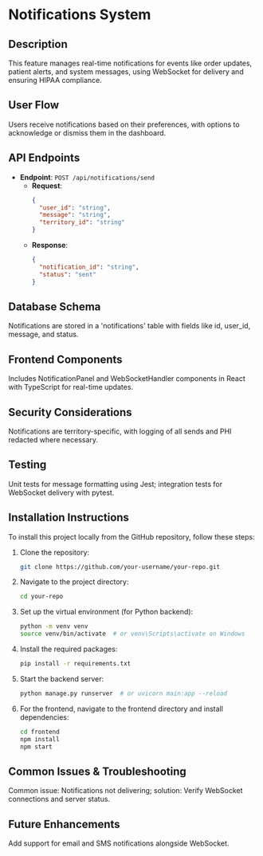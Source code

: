 # Notifications System

## Description
This feature manages real-time notifications for events like order updates, patient alerts, and system messages, using WebSocket for delivery and ensuring HIPAA compliance.

## User Flow
Users receive notifications based on their preferences, with options to acknowledge or dismiss them in the dashboard.

## API Endpoints
- **Endpoint**: `POST /api/notifications/send`
  - **Request**: 
    ```json
    {
      "user_id": "string",
      "message": "string",
      "territory_id": "string"
    }
    ```
  - **Response**: 
    ```json
    {
      "notification_id": "string",
      "status": "sent"
    }
    ```

## Database Schema
Notifications are stored in a 'notifications' table with fields like id, user_id, message, and status.

## Frontend Components
Includes NotificationPanel and WebSocketHandler components in React with TypeScript for real-time updates.

## Security Considerations
Notifications are territory-specific, with logging of all sends and PHI redacted where necessary.

## Testing
Unit tests for message formatting using Jest; integration tests for WebSocket delivery with pytest.

## Installation Instructions
To install this project locally from the GitHub repository, follow these steps:

1. Clone the repository:
   ```bash
   git clone https://github.com/your-username/your-repo.git
   ```

2. Navigate to the project directory:
   ```bash
   cd your-repo
   ```

3. Set up the virtual environment (for Python backend):
   ```bash
   python -m venv venv
   source venv/bin/activate  # or venv\Scripts\activate on Windows
   ```

4. Install the required packages:
   ```bash
   pip install -r requirements.txt
   ```

5. Start the backend server:
   ```bash
   python manage.py runserver  # or uvicorn main:app --reload
   ```

6. For the frontend, navigate to the frontend directory and install dependencies:
   ```bash
   cd frontend
   npm install
   npm start
   ```

## Common Issues & Troubleshooting
Common issue: Notifications not delivering; solution: Verify WebSocket connections and server status.

## Future Enhancements
Add support for email and SMS notifications alongside WebSocket. 